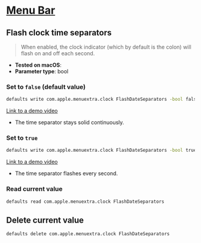 # [Menu Bar](../readme.md)

## Flash clock time separators

> When enabled, the clock indicator (which by default is the colon) will flash on and off each second.

- **Tested on macOS**:
- **Parameter type**: bool

### Set to `false` (default value)
```bash
defaults write com.apple.menuextra.clock FlashDateSeparators -bool false
```
[Link to a demo video](false.mp4)
- The time separator stays solid continuously.

### Set to `true`
```bash
defaults write com.apple.menuextra.clock FlashDateSeparators -bool true
```
[Link to a demo video](true.mp4)
- The time separator flashes every second.

### Read current value
```bash
defaults read com.apple.menuextra.clock FlashDateSeparators
```

## Delete current value
```bash
defaults delete com.apple.menuextra.clock FlashDateSeparators
```
